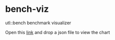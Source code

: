 # bench-viz
utl::bench benchmark visualizer

Open this [link](https://raster77.github.io/bench-viz/bench-viz.htm) and drop a json file to view the chart
